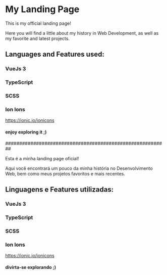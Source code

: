 # My Landing Page

This is my official landing page!

Here you will find a little about my history in Web Development, as well as my favorite and latest projects.

## Languages and Features used:

### VueJs 3

### TypeScript

### SCSS

### Ion Ions
https://ionic.io/ionicons

#### enjoy exploring it ;)

##########################################################

Esta é a minha landing page oficial!

Aqui você encontrará um pouco da minha história no Desenvolvimento Web, bem como meus projetos favoritos e mais recentes.

## Linguagens e Features utilizadas:

### VueJs 3

### TypeScript

### SCSS

### Ion Ions
https://ionic.io/ionicons

#### divirta-se explorando ;)